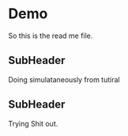 # Demo
So this is the read me file.


## SubHeader
Doing simulataneously from tutiral


## SubHeader

Trying Shit out.
